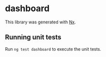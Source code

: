 # dashboard

This library was generated with [Nx](https://nx.dev).

## Running unit tests

Run `ng test dashboard` to execute the unit tests.

